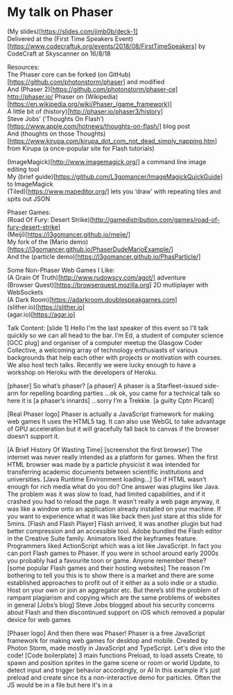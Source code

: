 
# My talk on Phaser
(My slides)[https://slides.com/jimb0b/deck-1]  
Delivered at the (First Time Speakers Event)[https://www.codecraftuk.org/events/2018/08/FirstTimeSpeakers] by CodeCraft at Skyscanner on 16/8/18  

Resources:  
The Phaser core can be forked (on GitHub)[https://github.com/photonstorm/phaser] and modified  
And (Phaser 2)[https://github.com/photonstorm/phaser-ce]   
http://phaser.io/
Phaser on (Wikipedia)[https://en.wikipedia.org/wiki/Phaser_(game_framework)]  
A little bit of (history)[http://phaser.io/phaser3/history]  
Steve Jobs’ (‘Thoughts On Flash’)[https://www.apple.com/hotnews/thoughts-on-flash/] blog post  
And (thoughts on those Thoughts)[https://www.kirupa.com/kirupa_dot_com_not_dead_simply_napping.htm] from Kirupa (a once-popular site for Flash tutorials)  

(ImageMagick)[http://www.imagemagick.org/] a command line image editing tool  
My (brief guide)[https://github.com/L3gomancer/ImageMagickQuickGuide] to ImageMagick  
(Tiled)[https://www.mapeditor.org/] lets you ‘draw’ with repeating tiles and spits out JSON  

Phaser Games:  
(Road Of Fury: Desert Strike)[http://gamedistribution.com/games/road-of-fury-desert-strike]  
(Meiji)[https://l3gomancer.github.io/meije/]  
My fork of the (Mario demo)[https://l3gomancer.github.io/PhaserDudeMarioExample/]  
And the (particle demo)[https://l3gomancer.github.io/PhasParticle/]  

Some Non-Phaser Web Games I Like:  
(A Grain Of Truth)[http://www.rudowscy.com/agot/] adventure  
(Browser Quest)[https://browserquest.mozilla.org] 2D mutliplayer with WebSockets  
(A Dark Room)[https://adarkroom.doublespeakgames.com]  
(slither.io)[https://slither.io]  
(agar.io)[https://agar.io]  


Talk Content:
[slide 1]
Hello I'm the last speaker of this event so I'll talk quickly so we can all head to the bar.
I’m Ed, a student of computer science 
[GCC plug]
and organiser of a computer meetup the Glasgow Coder Collective, a welcoming array of technology enthusiasts of various backgrounds that help each other with projects or motivation with courses. We also host tech talks. Recently we were lucky enough to have a workshop on Heroku with the developers of Heroku.

[phaser]
So what’s phaser?
[a phaser]
A phaser is a Starfleet-issued side-arm for repelling boarding parties ...ok ok, you came for a technical talk so here it is
[a phaser’s innards]
...sorry I’m a Trekkie.
[a guilty Cptn Picard]

[Real Phaser logo]
Phaser is actually a JavaScript framework for making web games
It uses the <canvas> HTML5 tag. It can also use WebGL to take advantage of GPU acceleration but it will gracefully fall back to canvas if the browser doesn’t support it.

[A Brief History Of Wasting Time]
[screenshot the first browser]
The internet was never really intended as a platform for games. When the first HTML browser was made by a particle physicist it was intended for transferring academic documents between scientific institutions and universities.
[Java Runtime Environment loading...]
So if HTML wasn’t enough for rich media what do you do? One answer was plugins like Java. The problem was it was slow to load, had limited capabilities, and if it crashed you had to reload the page. It wasn’t really a web page anyway, it was like a window onto an application already installed on your machine. If you want to experience what it was like back then just stare at this slide for 5mins.
[Flash and Flash Player]
Flash arrived, it was another plugin but had better compression and an accessible tool. Adobe bundled the Flash editor in the Creative Suite family. Animators liked the keyframes feature. Programmers liked ActionScript which was a lot like JavaScript. In fact you can port Flash games to Phaser. If you were in school around early 2000s you probably had a favourite toon or game. Anyone remember these?
[some popular Flash games and their hosting websites]
The reason I’m bothering to tell you this is to show there is a market and there are some established approaches to profit out of it either as a solo indie or a studio. Host on your own or join an aggregator etc.
But there’s still the problem of rampant plagiarism and copying which are the same problems of websites in general
[Jobs’s blog]
Steve Jobs blogged about his security concerns about Flash and then discontinued support on iOS which removed a popular device for web games

[Phaser logo]
And then there was Phaser! Phaser is a free JavaScript framework for making web games for desktop and mobile. Created by Photon Storm, made mostly in JavaScript and TypeScript.
Let's dive into the code!
[Code boilerplate]
3 main functions
Preload, to load assets
Create, to spawn and position sprites in the game scene or room or world
Update, to detect input and trigger behavior accordingly, or AI
In this example it's just preload and create since its a non-interactive demo for particles.
Often the JS would be in a file but here it's in a <script> tag.
Note the canvas dimensions at top. Site designers can get creative with matching the background to the game
[Czechoslovakian A Grain Of Truth]
Phaser tries to use WebGL or it happily falls back to Canvas based on browser support. The creator seems rather enamoured with the canvas element as there’s a quote hidden in the Phaser2 core
[Commented quote]
[blue text about particles]
A particle system is built-in, for explosions, streams, or attach an Emitter to a Sprite for a trail to follow it around. Let’s see a demo of that
[Code pre+create]
Just to point out at the top, you link it in in the head of your index.html or bundle it.
At the bottom in preload are the folder paths to our assets
And below the canvas dimensions is the physics engine, this one built in is Arcade Physics for common collision detection between sprites. The gravity value is the acceleration in pixels per second per second. The code is quite readable, right?
Other built in ones are Impact Physics for advanced tile support and Matter.js for polygon and 3d. There are more via plugins or add-ons. In fact the plugin market, along with support materials, is how the creator makes money.
[Particle demo in Chrome]
The final example demo on a local server in Chrome. It’s a sprite experiencing realtime physics, it bounces forever because it hits the ceiling.

[sprites]
That was a non-interactive example but you came here for games!
If you’re unfamiliar with games, this is a sprite sheet of the controllable character, one image holding all different poses and frames and picked out as needed. The green bar will be a platform, given a hitbox for collision
[Code]
Now we include the “update” function for the controls
Web devs will notice we override the browser vendor’s margins to 0, it’s still a normal website.
[more code]
In Preload the character is declared with frameWidth dimensions, this chops the spritesheet into chunks so that down here in Create we can loop through the frames and set a frame rate for the walk cycle
We also give collision to the boundaries of the world to keep the player inbounds
[yet more code]
This gives the item sprites physics, and makes them despawn when its hitbox overlaps with the player’s, and it is called with the “disableBody” function below. Clearly this could be for collectables.
Update is for frequently updated behaviours like the player’s jump mechanics. It instantly assigns the player with an upward vector and then just lets gravity bring it down. ‘Proper’ Mario jumping would have a ‘sideways gravity’ instead of instantly changing direction mid-air. You can set it to a keyboard key press, mouse, peripheral for gamepads, or touch for mobile devices.
[finished game]

[list of game frameworks]
There are a lot of game frameworks out there, So why Phaser?
You’re probably thinking “Wow Edward, you must have a comprehensive process to compare the every framework and weigh up the advantages, right?” You would be correct.
[bulleted list]
Here’s a list of things I consider when picking a new tool: the name
...that’s it
[tools]
Other tools I chose with this methodology:
Firefox sounds like a flaming fox
Cyberduck is an FTP client
Kraken is a Git client. I shout “release the Kraken” every time push to GH. It’s in the docs.

[Tut list]
Phaser has plenty of tutorials and resources online
[the dev’s account]
And a nice community in the forums. In fact sometimes the creator Richard Davey shows up and personally answers the questions of random 12yos.

[The Witcher]
In conclusion I hope you can use this to make something you are proud of. Almost proud as Poland, for example! Poland is so proud of their game industry that when then-president Obama went on a state visit he was given a copy of The Witcher 3 for Xbox 360.
Which is daft if you ask me. Everybody knows he’s a PC gamer

[Another GCC plug. You’re welcome ;) ]
